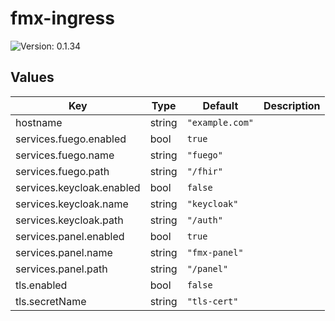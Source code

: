 # fmx-ingress

![Version: 0.1.34](https://img.shields.io/badge/Version-0.1.34-informational?style=flat-square)

## Values

| Key | Type | Default | Description |
|-----|------|---------|-------------|
| hostname | string | `"example.com"` |  |
| services.fuego.enabled | bool | `true` |  |
| services.fuego.name | string | `"fuego"` |  |
| services.fuego.path | string | `"/fhir"` |  |
| services.keycloak.enabled | bool | `false` |  |
| services.keycloak.name | string | `"keycloak"` |  |
| services.keycloak.path | string | `"/auth"` |  |
| services.panel.enabled | bool | `true` |  |
| services.panel.name | string | `"fmx-panel"` |  |
| services.panel.path | string | `"/panel"` |  |
| tls.enabled | bool | `false` |  |
| tls.secretName | string | `"tls-cert"` |  |

